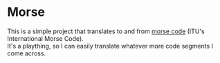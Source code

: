 # Morse

This is a simple project that translates to and from [morse code](https://en.wikipedia.org/wiki/Morse_code) (ITU's International Morse Code).  
It's a plaything, so I can easily translate whatever more code segments I come across.
